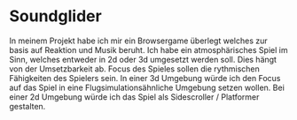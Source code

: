 # Soundglider

In meinem Projekt habe ich mir ein Browsergame überlegt welches zur basis auf Reaktion und Musik beruht. Ich habe ein atmosphärisches
Spiel im Sinn, welches entweder in 2d oder 3d umgesetzt werden soll. Dies hängt von der Umsetzbarkeit ab.
Focus des Spieles sollen die rythmischen Fähigkeiten des Spielers sein. 
In einer 3d Umgebung würde ich den Focus auf das Spiel in eine Flugsimulationsähnliche Umgebung setzen wollen.
Bei einer 2d Umgebung würde ich das Spiel als Sidescroller / Platformer gestalten.
